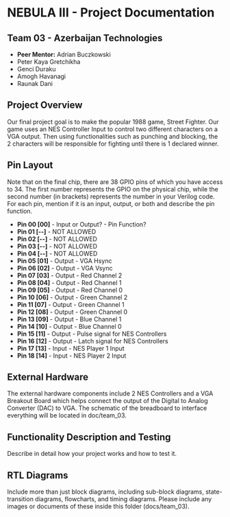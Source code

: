 # NEBULA III - Project Documentation

## Team 03 - Azerbaijan Technologies
* **Peer Mentor:** Adrian Buczkowski
* Peter Kaya Gretchikha
* Genci Duraku
* Amogh Havanagi
* Raunak Dani

## Project Overview
Our final project goal is to make the popular 1988 game, Street Fighter. Our game uses an NES Controller Input to control two different characters on a VGA output. Then using functionalities such as punching and blocking, the 2 characters will be responsible for fighting until there is 1 declared winner.

## Pin Layout
Note that on the final chip, there are 38 GPIO pins of which you have access to 34.
The first number represents the GPIO on the physical chip, while the second number (in brackets) represents the number in your Verilog code. For each pin, mention if it is an input, output, or both and describe the pin function.

* **Pin 00 [00]** - Input or Output? - Pin Function?
* **Pin 01 [--]** - NOT ALLOWED
* **Pin 02 [--]** - NOT ALLOWED
* **Pin 03 [--]** - NOT ALLOWED
* **Pin 04 [--]** - NOT ALLOWED
* **Pin 05 [01]** - Output - VGA Hsync
* **Pin 06 [02]** - Output - VGA Vsync 
* **Pin 07 [03]** - Output - Red Channel 2
* **Pin 08 [04]** - Output - Red Channel 1 
* **Pin 09 [05]** - Output - Red Channel 0
* **Pin 10 [06]** - Output - Green Channel 2
* **Pin 11 [07]** - Output - Green Channel 1
* **Pin 12 [08]** - Output - Green Channel 0
* **Pin 13 [09]** - Output - Blue Channel 1
* **Pin 14 [10]** - Output - Blue Channel 0
* **Pin 15 [11]** - Output - Pulse signal for NES Controllers 
* **Pin 16 [12]** - Output - Latch signal for NES Controllers
* **Pin 17 [13]** - Input - NES Player 1 Input
* **Pin 18 [14]** - Input - NES Player 2 Input


## External Hardware
The external hardware components include 2 NES Controllers and a VGA Breakout Board which helps connect the output of the Digital to Analog Converter (DAC) to VGA. The schematic of the breadboard to interface everything will be located in doc/team_03.

## Functionality Description and Testing
Describe in detail how your project works and how to test it.

## RTL Diagrams
Include more than just block diagrams, including sub-block diagrams, state-transition diagrams, flowcharts, and timing diagrams. Please include any images or documents of these inside this folder (docs/team_03).

